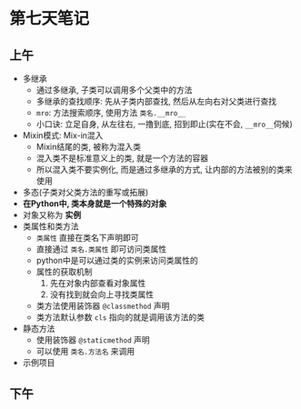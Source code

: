 # 第七天笔记

## 上午

- 多继承
    - 通过多继承, 子类可以调用多个父类中的方法
    - 多继承的查找顺序: 先从子类内部查找, 然后从左向右对父类进行查找
    - `mro`: 方法搜索顺序, 使用方法 `类名.__mro__`
    - 小口诀: 立足自身, 从左往右, 一撸到底, 招到即止(实在不会, `__mro__`伺候)
- Mixin模式: Mix-in混入
    - Mixin结尾的类, 被称为混入类
    - 混入类不是标准意义上的类, 就是一个方法的容器
    - 所以混入类不要实例化, 而是通过多继承的方式, 让内部的方法被别的类来使用
- 多态(子类对父类方法的重写或拓展)
- **在Python中, 类本身就是一个特殊的对象**
- 对象又称为 **实例**
- 类属性和类方法
    - `类属性` 直接在类名下声明即可
    - 直接通过 `类名.类属性` 即可访问类属性
    - python中是可以通过类的实例来访问类属性的
    - 属性的获取机制
        1. 先在对象内部查看对象属性
        2. 没有找到就会向上寻找类属性
    - 类方法使用装饰器 `@classmethod` 声明
    - 类方法默认参数 `cls` 指向的就是调用该方法的类
- 静态方法
    - 使用装饰器 `@staticmethod` 声明
    - 可以使用 `类名.方法名` 来调用
- 示例项目
    
## 下午


